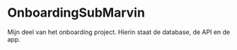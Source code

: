 # OnboardingSubMarvin
Mijn deel van het onboarding project. Hierin staat de database, de API en de app. 
